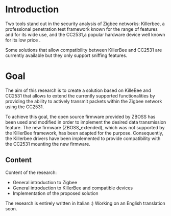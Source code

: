 # Introduction

Two tools stand out in the security analysis of Zigbee networks: Killerbee, a professional penetration test framework known for the range of features and for its wide use, and the CC2531,a popular hardware device well known for its low price .

Some solutions that allow compatibility between KillerBee and CC2531 are currently available but they only support sniffing features. 

# Goal

The aim of this research is to create a solution based on KilleBee and CC2531 that allows to extend the currently supported functionalities by providing the ability to actively transmit packets within the Zigbee network using the CC2531.

To achieve this goal, the open source firmware provided by ZBOSS has been used and modified in order to implement the desired data transmission feature. The new firmware (ZBOSS\_extended), which was not supported by the KillerBee framework, has been adapted for the purpose. Consequently, the Killerbee drivers have been implemented to provide compatibility with the CC2531 mounting the new firmware.

## Content

Content of the research:
- General introduction to Zigbee
- General introduction to KillerBee and compatible devices
- Implementation of the proposed solution

The research is entirely written in Italian :)
Working on an English translation soon.
